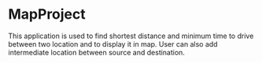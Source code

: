 MapProject
==========

This application is used to find shortest distance and minimum time to drive between two location and to display it in map. User can also add intermediate location between source and destination.
